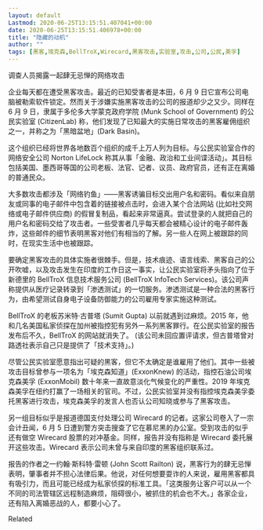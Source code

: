 ```yaml
---
layout: default
Lastmod: 2020-06-25T13:15:51.407041+00:00
date: 2020-06-25T13:15:51.406978+00:00
title: "隐藏的动机"
author: ""
tags: [黑客,埃克森,BellTroX,Wirecard,黑客攻击,实验室,攻击,公司,公民,美孚]
---
```


调查人员揭露一起肆无忌惮的网络攻击

企业每天都在遭受黑客攻击。最近的已知受害者是本田，6 月 9 日它宣布公司电脑被勒索软件锁定。然而关于涉嫌实施黑客攻击的公司的报道却少之又少。同样在 6 月 9 日，隶属于多伦多大学蒙克政府学院 (Munk School of Government) 的公民实验室 (CitizenLab) 称，他们发现了已知最大的实施日常攻击的黑客雇佣组织之一，并称之为「黑暗盆地」(Dark Basin)。

这个组织已经将世界各地数百个组织的成千上万人列为目标。与公民实验室合作的网络安全公司 Norton LifeLock 称其从事「金融、政治和工业间谍活动」。其目标包括美国、墨西哥等国的公司老板、法官、记者、议员、政府官员，还有正在离婚的普通民众。

大多数攻击都涉及「网络钓鱼」——黑客诱骗目标交出用户名和密码。看似来自朋友或同事的电子邮件中包含着的链接被点击时，会进入某个合法网站 (比如社交网络或电子邮件供应商) 的假冒复制品，看起来非常逼真。尝试登录的人就把自己的用户名和密码交给了攻击者。一些受害者几乎每天都会被精心设计的电子邮件轰炸，这些邮件的细节表明黑客对他们有相当的了解。另一些人在网上被跟踪的同时，在现实生活中也被跟踪。

要确定黑客攻击的具体实施者很棘手。但是，技术痕迹、语言线索、黑客自己的公开吹嘘，以及攻击发生在印度的工作日这一事实，让公民实验室将矛头指向了位于新德里的 BellTroX 信息技术服务公司 (BellTroX InfoTech Services)。该公司声称提供从医疗记录转录到「渗透测试」的一切服务。渗透测试是一种合法的黑客行为，由希望测试自身电子设备防御能力的公司雇用专家实施这种测试。

BellTroX 的老板苏米特·古普塔 (Sumit Gupta) 以前就遇到过麻烦。2015 年，他和几名美国私家侦探在加州被指控犯有另外一系列黑客罪行。在公民实验室的报告发布后不久，BellTroX 的网站就消失了。 (该公司未回应置评请求，但古普塔曾对路透社表示自己只是提供了「技术支持」。)

尽管公民实验室愿意指出可疑的黑客，但它不太确定是谁雇用了他们。其中一些被攻击目标曾参与一项名为「埃克森知道」(ExxonKnew) 的活动，指控石油公司埃克森美孚 (ExxonMobil) 数十年来一直故意淡化气候变化的严重性。2019 年埃克森美孚在纽约打赢了一场相关的官司。不过，公民实验室并没有指控埃克森美孚委托黑客进行攻击，埃克森美孚的发言人也否认公司知晓或参与了黑客攻击。

另一组目标似乎是报道德国支付处理公司 Wirecard 的记者。这家公司卷入了一宗会计丑闻，6 月 5 日遭到警方突击搜查了它在慕尼黑的办公室。受到攻击的似乎还有做空 Wirecard 股票的对冲基金。同样，报告并没有指称是 Wirecard 委托展开这些攻击。Wirecard 表示公司未曾与来自印度的黑客组织联系过。

报告的作者之一约翰·斯科特·雷顿 (John Scott Railton) 说，黑客行为的肆无忌惮表明，肇事者并不担心法律后果。他说，对任何想要耍诈的人来说，雇用黑客都具有吸引力，而且可能已经成为私家侦探的标准工具。「这类服务让客户可以从一个不同的司法管辖区远程制造麻烦，阻碍很小，被抓住的机会也不大。」各家企业，还有陷入离婚恶战的人，都要小心了。

Related


